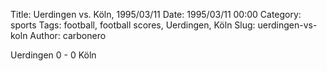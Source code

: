 Title: Uerdingen vs. Köln, 1995/03/11
Date: 1995/03/11 00:00
Category: sports
Tags: football, football scores, Uerdingen, Köln
Slug: uerdingen-vs-koln
Author: carbonero


Uerdingen 0 - 0 Köln
